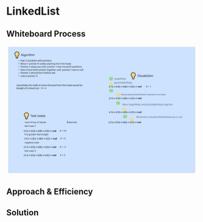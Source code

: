 # LinkedList


## Whiteboard Process

![Whiteboard process](challenge_07_Wireframe.png)

## Approach & Efficiency


## Solution
